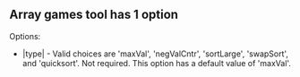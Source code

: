 ## Array games tool has 1 option

Options:
* |type| - Valid choices are 'maxVal', 'negValCntr', 'sortLarge', 'swapSort', and 'quicksort'. Not required. This option has a default value of 'maxVal'.